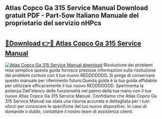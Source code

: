 ## Atlas Copco Ga 315 Service Manual Download gratuit PDF - Part-5ow Italiano Manuale del proprietario del servizio nHPcs

# <h2><a href="http://dfev04b.blite.top/?on=Atlas+Copco+Ga+315+Service+Manual">🔗Download 👉🔴 Atlas Copco Ga 315 Service Manual</a></h2>

[![Atlas Copco Ga 315 Service Manual download](https://i.imgur.com/lujVjoI.png)](http://dfev04b.blite.top/?on=Atlas+Copco+Ga+315+Service+Manual)
Risoluzione dei problemi resa semplice questa guida fornisce preziose informazioni sulla risoluzione dei problemi comuni con il tuo nuovo REDDDDDDD. Si prega di conservare questo manuale per riferimento futuro.Questa guida è la tua guida affidabile per utilizzare efficacemente il tuo nuovo REDDDDDDD. Sperimenta la potenza Dell'elenco delle funzionalità nel palmo della tua mano con il tuo nuovo Atlas Copco Ga 315 Service Manual. Confidiamo che Atlas Copco Ga 315 Service Manual sia stata una risorsa accurata e dettagliata per i tuoi sforzi per conoscere le specifiche del tuo nuovo dispositivo. In caso di domande o dubbi, contattare il nostro team di assistenza clienti.
